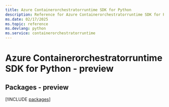 ```yaml
---
title: Azure Containerorchestratorruntime SDK for Python
description: Reference for Azure Containerorchestratorruntime SDK for Python
ms.date: 02/17/2025
ms.topic: reference
ms.devlang: python
ms.service: containerorchestratorruntime
---
```

# Azure Containerorchestratorruntime SDK for Python - preview
## Packages - preview
[!INCLUDE [packages](containerorchestratorruntime-index.md)]